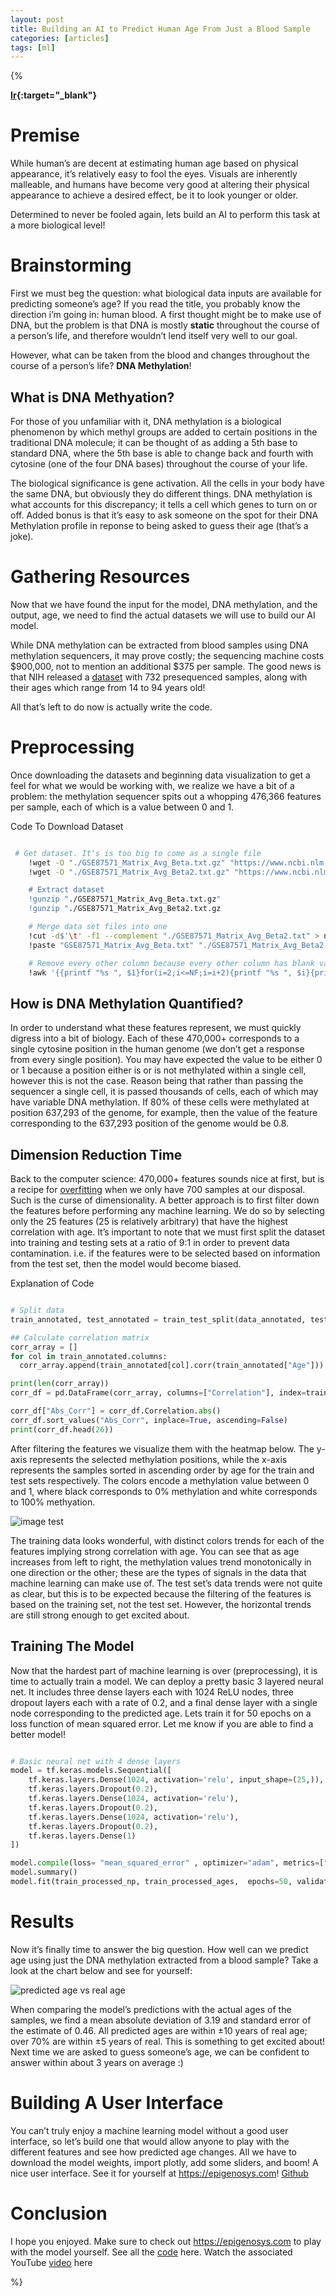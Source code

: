 ```yaml
---
layout: post
title: Building an AI to Predict Human Age From Just a Blood Sample
categories: [articles]
tags: [ml]
---
```


{%

**[Ir](https://colekillian.com/post/methylation-age-prediction/){:target="_blank"}**

# Premise

While human’s are decent at estimating human age based on physical appearance, it’s relatively easy to fool the eyes. Visuals are inherently malleable, and humans have become very good at altering their physical appearance to achieve a desired effect, be it to look younger or older.

Determined to never be fooled again, lets build an AI to perform this task at a more biological level!

<!--more-->

# Brainstorming

First we must beg the question: what biological data inputs are available for predicting someone’s age? If you read the title, you probably know the direction i’m going in: human blood. A first thought might be to make use of DNA, but the problem is that DNA is mostly **static** throughout the course of a person’s life, and therefore wouldn’t lend itself very well to our goal.

However, what can be taken from the blood and changes throughout the course of a person’s life? **DNA Methylation**!

## What is DNA Methyation?
For those of you unfamiliar with it, DNA methylation is a biological phenomenon by which methyl groups are added to certain positions in the traditional DNA molecule; it can be thought of as adding a 5th base to standard DNA, where the 5th base is able to change back and fourth with cytosine (one of the four DNA bases) throughout the course of your life.

The biological significance is gene activation. All the cells in your body have the same DNA, but obviously they do different things. DNA methylation is what accounts for this discrepancy; it tells a cell which genes to turn on or off. Added bonus is that it’s easy to ask someone on the spot for their DNA Methylation profile in reponse to being asked to guess their age (that’s a joke).

# Gathering Resources

Now that we have found the input for the model, DNA methylation, and the output, age, we need to find the actual datasets we will use to build our AI model.

While DNA methylation can be extracted from blood samples using DNA methylation sequencers, it may prove costly; the sequencing machine costs $900,000, not to mention an additional $375 per sample. The good news is that NIH released a [dataset](https://www.ncbi.nlm.nih.gov/geo/query/acc.cgi?acc=GSE87571) with 732 presequenced samples, along with their ages which range from 14 to 94 years old!

All that’s left to do now is actually write the code.

# Preprocessing

Once downloading the datasets and beginning data visualization to get a feel for what we would be working with, we realize we have a bit of a problem: the methylation sequencer spits out a whopping 476,366 features per sample, each of which is a value between 0 and 1.

Code To Download Dataset

```bash

 # Get dataset. It's is too big to come as a single file
    !wget -O "./GSE87571_Matrix_Avg_Beta.txt.gz" "https://www.ncbi.nlm.nih.gov/geo/download/?acc=GSE87571&format=file&file=GSE87571%5Fmatrix1of2%2Etxt%2Egz"
    !wget -O "./GSE87571_Matrix_Avg_Beta2.txt.gz" "https://www.ncbi.nlm.nih.gov/geo/download/?acc=GSE87571&format=file&file=GSE87571%5Fmatrix2of2%2Etxt%2Egz

    # Extract dataset
    !gunzip "./GSE87571_Matrix_Avg_Beta.txt.gz"
    !gunzip "./GSE87571_Matrix_Avg_Beta2.txt.gz

    # Merge data set files into one
    !cut -d$'\t' -f1 --complement "./GSE87571_Matrix_Avg_Beta2.txt" > newFile && mv newFile "./GSE87571_Matrix_Avg_Beta2.txt"
    !paste "GSE87571_Matrix_Avg_Beta.txt" "./GSE87571_Matrix_Avg_Beta2.txt" > matrix.csv

    # Remove every other column because every other column has blank values
    !awk '{{printf "%s ", $1}for(i=2;i<=NF;i=i+2){printf "%s ", $i}{printf "%s", RS}}' matrix.csv > final_matrix.cs

```

## How is DNA Methylation Quantified?

In order to understand what these features represent, we must quickly digress into a bit of biology. Each of these 470,000+ corresponds to a single cytosine position in the human genome (we don’t get a response from every single position). You may have expected the value to be either 0 or 1 because a position either is or is not methylated within a single cell, however this is not the case. Reason being that rather than passing the sequencer a single cell, it is passed thousands of cells, each of which may have variable DNA methylation. If 80% of these cells were methylated at position 637,293 of the genome, for example, then the value of the feature corresponding to the 637,293 position of the genome would be 0.8.

## Dimension Reduction Time

Back to the computer science: 470,000+ features sounds nice at first, but is a recipe for [overfitting](https://en.wikipedia.org/wiki/Overfitting) when we only have 700 samples at our disposal. Such is the curse of dimensionality. A better approach is to first filter down the features before performing any machine learning. We do so by selecting only the 25 features (25 is relatively arbitrary) that have the highest correlation with age. It’s important to note that we must first split the dataset into training and testing sets at a ratio of 9:1 in order to prevent data contamination. i.e. if the features were to be selected based on information from the test set, then the model would become biased.

Explanation of Code

```python

# Split data
train_annotated, test_annotated = train_test_split(data_annotated, test_size=0.10)

## Calculate correlation matrix
corr_array = []
for col in train_annotated.columns:
  corr_array.append(train_annotated[col].corr(train_annotated["Age"]))

print(len(corr_array))
corr_df = pd.DataFrame(corr_array, columns=["Correlation"], index=train_annotated.columns)

corr_df["Abs_Corr"] = corr_df.Correlation.abs()
corr_df.sort_values("Abs_Corr", inplace=True, ascending=False)
print(corr_df.head(26))

```

After filtering the features we visualize them with the heatmap below. The y-axis represents the selected methylation positions, while the x-axis represents the samples sorted in ascending order by age for the train and test sets respectively. The colors encode a methylation value between 0 and 1, where black corresponds to 0% methylation and white corresponds to 100% methyation.

![image test](https://colekillian.com/post/methylation-age-prediction/img/big_font_train_test_heatmap25.jpg "image test")


The training data looks wonderful, with distinct colors trends for each of the features implying strong correlation with age. You can see that as age increases from left to right, the methylation values trend monotonically in one direction or the other; these are the types of signals in the data that machine learning can make use of. The test set’s data trends were not quite as clear, but this is to be expected because the filtering of the features is based on the training set, not the test set. However, the horizontal trends are still strong enough to get excited about.

## Training The Model

Now that the hardest part of machine learning is over (preprocessing), it is time to actually train a model. We can deploy a pretty basic 3 layered neural net. It includes three dense layers each with 1024 ReLU nodes, three dropout layers each with a rate of 0.2, and a final dense layer with a single node corresponding to the predicted age. Lets train it for 50 epochs on a loss function of mean squared error. Let me know if you are able to find a better model!

```python

# Basic neural net with 4 dense layers
model = tf.keras.models.Sequential([
    tf.keras.layers.Dense(1024, activation='relu', input_shape=(25,)),
    tf.keras.layers.Dropout(0.2),
    tf.keras.layers.Dense(1024, activation='relu'),
    tf.keras.layers.Dropout(0.2),
    tf.keras.layers.Dense(1024, activation='relu'),
    tf.keras.layers.Dropout(0.2),
    tf.keras.layers.Dense(1)
])

model.compile(loss= "mean_squared_error" , optimizer="adam", metrics=["mean_squared_error"])
model.summary()
model.fit(train_processed_np, train_processed_ages,  epochs=50, validation_data=(test_processed_np, test_processed_ages)

```

# Results

Now it’s finally time to answer the big question. How well can we predict age using just the DNA methylation extracted from a blood sample? Take a look at the chart below and see for yourself:

![predicted age vs real age](https://colekillian.com/post/methylation-age-prediction/img/methylation_scatter_plot.png "predicted age vs real age")

When comparing the model’s predictions with the actual ages of the samples, we find a mean absolute deviation of 3.19 and standard error of the estimate of 0.46. All predicted ages are within ±10 years of real age; over 70% are within ±5 years of real. This is something to get excited about! Next time we are asked to guess someone’s age, we can be confident to answer within about 3 years on average :)

# Building A User Interface

You can’t truly enjoy a machine learning model without a good user interface, so let’s build one that would allow anyone to play with the different features and see how predicted age changes. All we have to download the model weights, import plotly, add some sliders, and boom! A nice user interface. See it for yourself at https://epigenosys.com! [Github](https://github.com/ruborcalor/202mais)

# Conclusion

I hope you enjoyed. Make sure to check out https://epigenosys.com to play with the model yourself. See all the [code](https://colab.research.google.com/drive/1TKirVZKApi72zS1ytHAjwnlDDbwOOjVQ) here. Watch the associated YouTube [video](https://www.youtube.com/watch?v=sXShXO9zbcc) here

%}